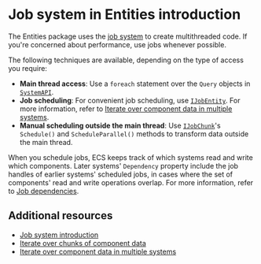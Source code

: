 # Job system in Entities introduction

The Entities package uses the [job system](xref:um-job-system) to create multithreaded code. If you're concerned about performance, use jobs whenever possible.

The following techniques are available, depending on the type of access you require:

* **Main thread access**: Use a `foreach` statement over the `Query` objects in [`SystemAPI`](xref:Unity.Entities.SystemAPI). 
* **Job scheduling**: For convenient job scheduling, use [`IJobEntity`](xref:Unity.Entities.IJobEntity). For more information, refer to [Iterate over component data in multiple systems](iterating-data-ijobentity.md).
* **Manual scheduling outside the main thread**: Use [`IJobChunk`](iterating-data-ijobchunk.md)'s `Schedule()` and `ScheduleParallel()` methods to transform data outside the main thread. 

When you schedule jobs, ECS keeps track of which systems read and write which components. Later systems' `Dependency` property include the job handles of earlier systems' scheduled jobs, in cases where the set of components' read and write operations overlap. For more information, refer to [Job dependencies](scheduling-jobs-dependencies.md).

## Additional resources

* [Job system introduction](xref:um-job-system)
* [Iterate over chunks of component data](iterating-data-ijobchunk.md)
* [Iterate over component data in multiple systems](iterating-data-ijobentity.md)
